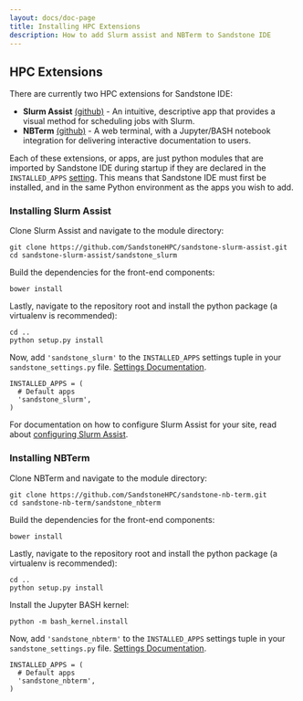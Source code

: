 ```yaml
---
layout: docs/doc-page
title: Installing HPC Extensions
description: How to add Slurm assist and NBTerm to Sandstone IDE
---
```


## HPC Extensions

There are currently two HPC extensions for Sandstone IDE:

* **Slurm Assist** [(github)](/SandstoneHPC/sandstone-slurm-assist) - An intuitive, descriptive app that provides a visual method for scheduling jobs with Slurm.
* **NBTerm** [(github)](https://github.com/SandstoneHPC/sandstone-nb-term) - A web terminal, with a Jupyter/BASH notebook integration for delivering interactive documentation to users.

Each of these extensions, or apps, are just python modules that are imported by Sandstone IDE during startup if they are declared in the `INSTALLED_APPS` [setting](/docs/core/settings/#available-settings). This means that Sandstone IDE must first be installed, and in the same Python environment as the apps you wish to add.

### Installing Slurm Assist

Clone Slurm Assist and navigate to the module directory:

```
git clone https://github.com/SandstoneHPC/sandstone-slurm-assist.git
cd sandstone-slurm-assist/sandstone_slurm
```

Build the dependencies for the front-end components:

```
bower install
```

Lastly, navigate to the repository root and install the python package (a virtualenv is recommended):

```
cd ..
python setup.py install
```

Now, add `'sandstone_slurm'` to the `INSTALLED_APPS` settings tuple in your `sandstone_settings.py` file. [Settings Documentation](/docs/core/settings/#available-settings).

```
INSTALLED_APPS = (
  # Default apps
  'sandstone_slurm',
)
```

For documentation on how to configure Slurm Assist for your site, read about [configuring Slurm Assist](/docs/hpc/configuring-slurm/).

### Installing NBTerm

Clone NBTerm and navigate to the module directory:

```
git clone https://github.com/SandstoneHPC/sandstone-nb-term.git
cd sandstone-nb-term/sandstone_nbterm
```

Build the dependencies for the front-end components:

```
bower install
```

Lastly, navigate to the repository root and install the python package (a virtualenv is recommended):

```
cd ..
python setup.py install
```

Install the Jupyter BASH kernel:

```
python -m bash_kernel.install
```

Now, add `'sandstone_nbterm'` to the `INSTALLED_APPS` settings tuple in your `sandstone_settings.py` file. [Settings Documentation](/docs/core/settings/#available-settings).

```
INSTALLED_APPS = (
  # Default apps
  'sandstone_nbterm',
)
```
